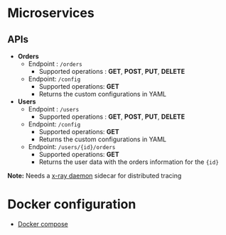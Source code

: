# Microservices

## APIs
* **Orders**
  - Endpoint : `/orders`
    - Supported operations : **GET**, **POST**, **PUT**, **DELETE**
  - Endpoint: `/config`
    - Supported operations: **GET**
    - Returns the custom configurations in YAML
* **Users**
  - Endpoint : `/users`
    - Supported operations : **GET**, **POST**, **PUT**, **DELETE**
  - Endpoint: `/config`
    - Supported operations: **GET**
    - Returns the custom configurations in YAML
  - Endpoint: `/users/{id}/orders`
    - Supported operations: **GET**
    - Returns the user data with the orders information for the `{id}`

**Note:** Needs a [x-ray daemon](https://hub.docker.com/r/amazon/aws-xray-daemon) sidecar for distributed tracing

# Docker configuration
* [Docker compose](./docker-compose.yml)
